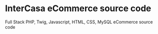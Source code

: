 # InterCasa eCommerce source code
 Full Stack PHP, Twig, Javascript, HTML, CSS, MySQL eCommerce source code
